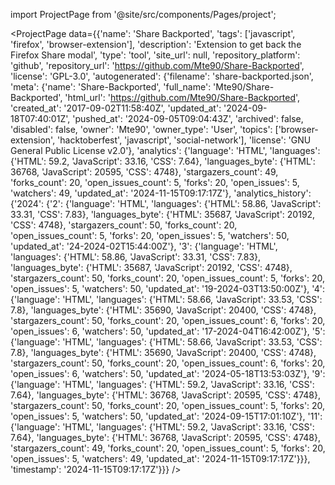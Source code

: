 
import ProjectPage from '@site/src/components/Pages/project';

<ProjectPage
    data={{'name': 'Share Backported', 'tags': ['javascript', 'firefox', 'browser-extension'], 'description': 'Extension to get back the Firefox Share modal', 'type': 'tool', 'site_url': null, 'repository_platform': 'github', 'repository_url': 'https://github.com/Mte90/Share-Backported', 'license': 'GPL-3.0', 'autogenerated': {'filename': 'share-backported.json', 'meta': {'name': 'Share-Backported', 'full_name': 'Mte90/Share-Backported', 'html_url': 'https://github.com/Mte90/Share-Backported', 'created_at': '2017-09-02T11:58:40Z', 'updated_at': '2024-09-18T07:40:01Z', 'pushed_at': '2024-09-05T09:04:43Z', 'archived': false, 'disabled': false, 'owner': 'Mte90', 'owner_type': 'User', 'topics': ['browser-extension', 'hacktoberfest', 'javascript', 'social-network'], 'license': 'GNU General Public License v2.0'}, 'analytics': {'language': 'HTML', 'languages': {'HTML': 59.2, 'JavaScript': 33.16, 'CSS': 7.64}, 'languages_byte': {'HTML': 36768, 'JavaScript': 20595, 'CSS': 4748}, 'stargazers_count': 49, 'forks_count': 20, 'open_issues_count': 5, 'forks': 20, 'open_issues': 5, 'watchers': 49, 'updated_at': '2024-11-15T09:17:17Z'}, 'analytics_history': {'2024': {'2': {'language': 'HTML', 'languages': {'HTML': 58.86, 'JavaScript': 33.31, 'CSS': 7.83}, 'languages_byte': {'HTML': 35687, 'JavaScript': 20192, 'CSS': 4748}, 'stargazers_count': 50, 'forks_count': 20, 'open_issues_count': 5, 'forks': 20, 'open_issues': 5, 'watchers': 50, 'updated_at': '24-2024-02T15:44:00Z'}, '3': {'language': 'HTML', 'languages': {'HTML': 58.86, 'JavaScript': 33.31, 'CSS': 7.83}, 'languages_byte': {'HTML': 35687, 'JavaScript': 20192, 'CSS': 4748}, 'stargazers_count': 50, 'forks_count': 20, 'open_issues_count': 5, 'forks': 20, 'open_issues': 5, 'watchers': 50, 'updated_at': '19-2024-03T13:50:00Z'}, '4': {'language': 'HTML', 'languages': {'HTML': 58.66, 'JavaScript': 33.53, 'CSS': 7.8}, 'languages_byte': {'HTML': 35690, 'JavaScript': 20400, 'CSS': 4748}, 'stargazers_count': 50, 'forks_count': 20, 'open_issues_count': 6, 'forks': 20, 'open_issues': 6, 'watchers': 50, 'updated_at': '17-2024-04T16:42:00Z'}, '5': {'language': 'HTML', 'languages': {'HTML': 58.66, 'JavaScript': 33.53, 'CSS': 7.8}, 'languages_byte': {'HTML': 35690, 'JavaScript': 20400, 'CSS': 4748}, 'stargazers_count': 50, 'forks_count': 20, 'open_issues_count': 6, 'forks': 20, 'open_issues': 6, 'watchers': 50, 'updated_at': '2024-05-18T13:53:03Z'}, '9': {'language': 'HTML', 'languages': {'HTML': 59.2, 'JavaScript': 33.16, 'CSS': 7.64}, 'languages_byte': {'HTML': 36768, 'JavaScript': 20595, 'CSS': 4748}, 'stargazers_count': 50, 'forks_count': 20, 'open_issues_count': 5, 'forks': 20, 'open_issues': 5, 'watchers': 50, 'updated_at': '2024-09-15T17:01:10Z'}, '11': {'language': 'HTML', 'languages': {'HTML': 59.2, 'JavaScript': 33.16, 'CSS': 7.64}, 'languages_byte': {'HTML': 36768, 'JavaScript': 20595, 'CSS': 4748}, 'stargazers_count': 49, 'forks_count': 20, 'open_issues_count': 5, 'forks': 20, 'open_issues': 5, 'watchers': 49, 'updated_at': '2024-11-15T09:17:17Z'}}}, 'timestamp': '2024-11-15T09:17:17Z'}}}
/>
